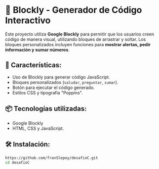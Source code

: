 # 🤖 Blockly - Generador de Código Interactivo

Este proyecto utiliza **Google Blockly** para permitir que los usuarios creen código de manera visual, utilizando bloques de arrastrar y soltar. Los bloques personalizados incluyen funciones para **mostrar alertas, pedir información y sumar números**.

## 🚀 Características:
- Uso de Blockly para generar código JavaScript.
- Bloques personalizados (`saludar`, `preguntar`, `sumar`).
- Botón para ejecutar el código generado.
- Estilos CSS y tipografía "Poppins".

## 📦 Tecnologías utilizadas:
- Google Blockly
- HTML, CSS y JavaScript.

## 🛠 Instalación:
```sh
https://github.com/franSlepoy/desafioC.git
cd desafioC
